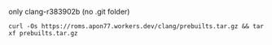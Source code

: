 only clang-r383902b (no .git folder)


`curl -Os https://roms.apon77.workers.dev/clang/prebuilts.tar.gz && tar xf prebuilts.tar.gz`
